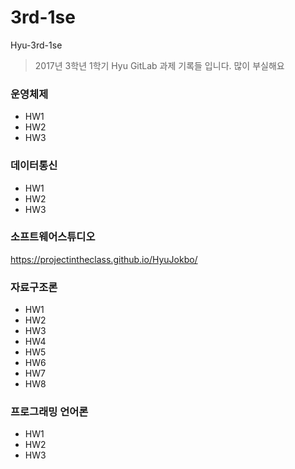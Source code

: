 # 3rd-1se
Hyu-3rd-1se
> 2017년 3학년 1학기 Hyu GitLab 과제 기록들 입니다. 많이 부실해요

### 운영체제
- HW1
- HW2
- HW3

### 데이터통신
- HW1
- HW2
- HW3

### 소프트웨어스튜디오
https://projectintheclass.github.io/HyuJokbo/

### 자료구조론
- HW1
- HW2
- HW3
- HW4
- HW5
- HW6
- HW7
- HW8

### 프로그래밍 언어론
- HW1
- HW2
- HW3
